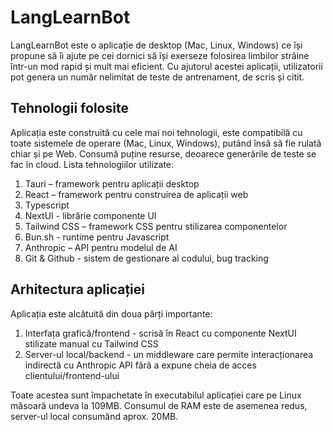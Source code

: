 # LangLearnBot
LangLearnBot este o aplicație de desktop (Mac, Linux, Windows) ce își propune să îi ajute pe cei dornici să își exerseze folosirea limbilor străine într-un mod rapid și mult mai eficient. Cu ajutorul acestei aplicații, utilizatorii pot genera un număr nelimitat de teste de antrenament, de scris și citit.


## Tehnologii folosite

Aplicația este construită cu cele mai noi tehnologii, este compatibilă cu toate sistemele de operare (Mac, Linux, Windows), putând însă să fie rulată chiar și pe Web. Consumă puține resurse, deoarece generările de teste se fac în cloud.
Lista tehnologiilor utilizate:
1.	Tauri – framework pentru aplicații desktop
2.	React – framework pentru construirea de aplicații web
3.	Typescript
4.	NextUI - librărie componente UI
5.	Tailwind CSS – framework CSS pentru stilizarea componentelor
6.	Bun.sh - runtime pentru Javascript
7.	Anthropic – API pentru modelul de AI
8.	Git & Github - sistem de gestionare al codului, bug tracking


## Arhitectura aplicației

Aplicația este alcătuită din doua părți importante:
1.	Interfața grafică/frontend - scrisă în React cu componente NextUI stilizate manual cu Tailwind CSS
2.	Server-ul local/backend - un middleware care permite interacționarea indirectă cu Anthropic API fără a expune cheia de acces clientului/frontend-ului

Toate acestea sunt împachetate în executabilul aplicației care pe Linux măsoară undeva la 109MB. Consumul de RAM este de asemenea redus, server-ul local consumând aprox. 20MB.
